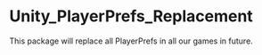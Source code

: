 # Unity_PlayerPrefs_Replacement
 This package will replace all PlayerPrefs in all our games in future.

